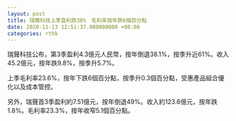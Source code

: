 ```yaml
---
layout: post
title: 瑞聲科技上季盈利跌38%　毛利率按年跌6個百分點
date: 2020-11-13 12:51:37.000000000 +08:00
categories: rthk
---
```


瑞聲科技公布，第3季盈利4.3億元人民幣，按年倒退38.1%，按季升近61%。收入45.2億元，按年跌9.8%，按季升5.7%。

上季毛利率23.6%，按年下跌6個百分點，按季升0.3個百分點，受惠產品組合優化以及成本管控。

另外，瑞聲首3季盈利約7.51億元，按年倒退49%。收入約123.6億元，按年跌1.8%。毛利率23.3%，按年收窄5.1個百分點。
